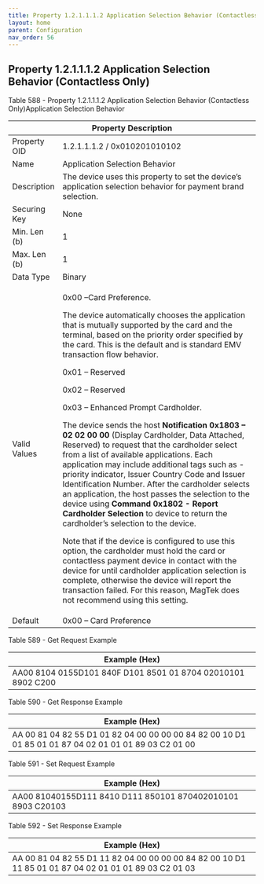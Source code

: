 ```yaml
---
title: Property 1.2.1.1.1.2 Application Selection Behavior (Contactless Only)
layout: home
parent: Configuration
nav_order: 56
---
```


## Property 1.2.1.1.1.2 Application Selection Behavior (Contactless Only)

Table 588 - Property 1.2.1.1.1.2 Application Selection Behavior
(Contactless Only)Application Selection Behavior

<table>
<colgroup>
<col style="width: 14%" />
<col style="width: 85%" />
</colgroup>
<thead>
<tr>
<th colspan="2">Property Description</th>
</tr>
</thead>
<tbody>
<tr>
<td>Property OID</td>
<td>1.2.1.1.1.2 / 0x010201010102</td>
</tr>
<tr>
<td>Name</td>
<td>Application Selection Behavior</td>
</tr>
<tr>
<td>Description</td>
<td>The device uses this property to set the device’s application
selection behavior for payment brand selection.</td>
</tr>
<tr>
<td>Securing Key</td>
<td>None</td>
</tr>
<tr>
<td>Min. Len (b)</td>
<td>1</td>
</tr>
<tr>
<td>Max. Len (b)</td>
<td>1</td>
</tr>
<tr>
<td>Data Type</td>
<td>Binary</td>
</tr>
<tr>
<td>Valid Values</td>
<td><p>0x00 –Card Preference.</p>
<p>The device automatically chooses the application that is mutually
supported by the card and the terminal, based on the priority order
specified by the card. This is the default and is standard EMV
transaction flow behavior.</p>
<p>0x01 – Reserved</p>
<p>0x02 – Reserved</p>
<p>0x03 – Enhanced Prompt Cardholder.</p>
<p>The device sends the host <strong>Notification 0x1803 – 02 02 00
00</strong> (Display Cardholder, Data Attached, Reserved) to request
that the cardholder select from a list of available applications. Each
application may include additional tags such as - priority indicator,
Issuer Country Code and Issuer Identification Number. After the
cardholder selects an application, the host passes the selection to the
device using <strong>Command 0x1802 - Report Cardholder
Selection</strong> to device to return the cardholder’s selection to the
device.</p>
<p>Note that if the device is configured to use this option, the
cardholder must hold the card or contactless payment device in contact
with the device for until cardholder application selection is complete,
otherwise the device will report the transaction failed. For this
reason, MagTek does not recommend using this setting.</p></td>
</tr>
<tr>
<td>Default</td>
<td>0x00 – Card Preference</td>
</tr>
</tbody>
</table>

Table 589 - Get Request Example

| Example (Hex)                                                |
|--------------------------------------------------------------|
| AA00 8104 0155D101 840F D101 8501 01 8704 02010101 8902 C200 |

Table 590 - Get Response Example

| Example (Hex) |
|----|
| AA 00 81 04 82 55 D1 01 82 04 00 00 00 00 84 82 00 10 D1 01 85 01 01 87 04 02 01 01 01 89 03 C2 01 00 |

Table 591 - Set Request Example

| Example (Hex)                                               |
|-------------------------------------------------------------|
| AA00 81040155D111 8410 D111 850101 870402010101 8903 C20103 |

Table 592 - Set Response Example

| Example (Hex) |
|----|
| AA 00 81 04 82 55 D1 11 82 04 00 00 00 00 84 82 00 10 D1 11 85 01 01 87 04 02 01 01 01 89 03 C2 01 03 |

##